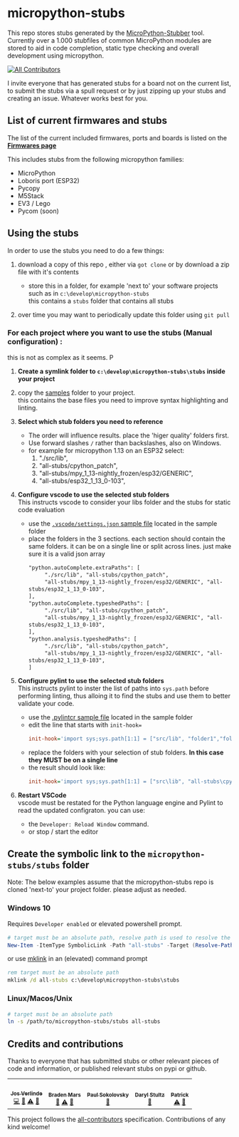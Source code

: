 # micropython-stubs
<img src="docs/colorstubs.jpg"
     alt="pencil stubs"
     width=0%
     height=20%
     style="float: right; margin-right: 10px;" />


This repo stores stubs generated by the [MicroPython-Stubber](https://github.com/Josverl/micropython-stubber) tool.
Currently over a 1.000 stubfiles of common MicroPython modules are stored to aid in code completion, static type checking and overall development using micropython.

<!-- ALL-CONTRIBUTORS-BADGE:START - Do not remove or modify this section -->
[![All Contributors](https://img.shields.io/badge/all_contributors-5-orange.svg?style=flat-square)](#contributors-)
<!-- ALL-CONTRIBUTORS-BADGE:END -->

I invite everyone that has generated stubs for a board not on the current list, to submit the stubs via a spull request or by just zipping up your stubs and creating an issue.
Whatever works best for you.

## List of current firmwares and stubs 
The list of the current included firmwares, ports and boards is listed on the [**Firmwares page**](firmwares.md)  

This includes stubs from the following micropython families: 
 - MicroPython
 - Loboris port (ESP32)
 - Pycopy
 - M5Stack
 - EV3 / Lego
 - Pycom (soon)

## Using the stubs 

In order to use the stubs you need to do a few things:  
 1.  download a copy of this repo , either via `got clone` or by download a zip file with it's contents
     - store this in a folder, for example 'next to' your software projects such as in `c:\develop\micropython-stubs`  
     this contains a `stubs` folder that contains all stubs

 2. over time you may want to periodically update this folder using `git pull`

### For each project where you want to use the stubs (Manual configuration) :   
this is not as complex as it seems. P

 1.  **Create a symlink folder to `c:\develop\micropython-stubs\stubs` inside your project**

 2.  copy the [samples](doc/samples) folder to your project.  
 this contains the base files you need to improve syntax highlighting and linting.

 2.  **Select which stub folders you need to reference**  
     - The order will influence results. place the 'higer quality' folders first.
     - Use forward slashes `/` rather than backslashes, also on Windows.
     - for example for micropython 1.13 on an ESP32 select:
         1. "./src/lib",
         2. "all-stubs/cpython_patch",
         3. "all-stubs/mpy_1_13-nightly_frozen/esp32/GENERIC", 
         4. "all-stubs/esp32_1_13_0-103",
 3.  **Configure vscode to use the selected stub folders**  
     This instructs vscode to consider your libs folder and the stubs for static code evaluation
     - use the [`.vscode/settings.json` sample file](docs/samples/.vscode/settings.json) located in the sample folder
     - place the folders in the 3 sections. each section should contain the same folders. it can be on a single line or split across lines. just make sure it is a valid json array 
          ```
          "python.autoComplete.extraPaths": [
               "./src/lib", "all-stubs/cpython_patch", 
               "all-stubs/mpy_1_13-nightly_frozen/esp32/GENERIC", "all-stubs/esp32_1_13_0-103",
          ],
          "python.autoComplete.typeshedPaths": [
               "./src/lib", "all-stubs/cpython_patch", 
               "all-stubs/mpy_1_13-nightly_frozen/esp32/GENERIC", "all-stubs/esp32_1_13_0-103",
          ],
          "python.analysis.typeshedPaths": [
               "./src/lib", "all-stubs/cpython_patch", 
               "all-stubs/mpy_1_13-nightly_frozen/esp32/GENERIC", "all-stubs/esp32_1_13_0-103",
          ]
          ```
 3.  **Configure pylint to use the selected stub folders**  
     This instructs pylint to inster the list of paths into `sys.path` before performing linting, thus alloing it to find the stubs and use them to better validate your code.
     - use the [.pylintcr sample file](docs/sample/.pylintrc) located in the sample folder
     - edit the line that starts with `init-hook=`  
          ``` ini
          init-hook='import sys;sys.path[1:1] = ["src/lib", "folder1","folder2", "folder3",];'
          ```
     - replace the folders with your selection of stub folders. **In this case they MUST be on a single line**
     - the result should look like:
          ``` ini
          init-hook='import sys;sys.path[1:1] = ["src\lib", "all-stubs\cpython_patch","all-stubs\mpy_1_13-nightly_frozen\esp32\GENERIC", "all-stubs\esp32_1_13_0-103",];'
          ```
 4.  **Restart VSCode**  
     vscode must be restated for the Python language engine and Pylint to read the updated configraton.
     you can use: 
     - the `Developer: Reload Window` command.
     - or stop / start the editor


## Create the symbolic link to the `micropython-stubs/stubs` folder
Note: The below examples assume that the micropython-stubs repo is cloned 'next-to' your project folder.
please adjust as needed.


### Windows 10 
Requires `Developer enabled` or elevated powershell prompt.

``` powershell
# target must be an absolute path, resolve path is used to resolve the relative path to absolute
New-Item -ItemType SymbolicLink -Path "all-stubs" -Target (Resolve-Path -Path ../micropython-stubs/stubs)
```
or use [mklink](https://docs.microsoft.com/en-us/windows-server/administration/windows-commands/mklink) in an (elevated) command prompt
``` cmd
rem target must be an absolute path
mklink /d all-stubs c:\develop\micropython-stubs\stubs
```

### Linux/Macos/Unix

``` sh
# target must be an absolute path
ln -s /path/to/micropython-stubs/stubs all-stubs
```

## Credits and contributions
Thanks to everyone that has submitted stubs or other relevant pieces of code and information, or published relevant stubs on pypi or github.

<!-- ALL-CONTRIBUTORS-LIST:START - Do not remove or modify this section -->
<!-- prettier-ignore-start -->
<!-- markdownlint-disable -->
<table>
  <tr>
    <td align="center"><a href="https://github.com/Josverl"><img src="https://avatars2.githubusercontent.com/u/981654?v=4?s=100" width="100px;" alt=""/><br /><sub><b>Jos Verlinde</b></sub></a><br /><a href="https://github.com/Josverl/micropython-stubs/commits?author=josverl" title="Code">💻</a> <a href="#stubs-josverl" title="MicroPython stubs">📝</a> <a href="https://github.com/Josverl/micropython-stubs/commits?author=josverl" title="Tests">⚠️</a> <a href="#tool-josverl" title="Tools">🔧</a></td>
    <td align="center"><a href="https://github.com/BradenM"><img src="https://avatars1.githubusercontent.com/u/5913808?v=4?s=100" width="100px;" alt=""/><br /><sub><b>Braden Mars</b></sub></a><br /><a href="#stubs-BradenM" title="MicroPython stubs">📝</a> <a href="https://github.com/Josverl/micropython-stubs/commits?author=BradenM" title="Tests">⚠️</a> <a href="#tool-BradenM" title="Tools">🔧</a></td>
    <td align="center"><a href="https://github.com/pfalcon"><img src="https://avatars3.githubusercontent.com/u/500451?v=4?s=100" width="100px;" alt=""/><br /><sub><b>Paul Sokolovsky</b></sub></a><br /><a href="#stubs-pfalcon" title="MicroPython stubs">📝</a></td>
    <td align="center"><a href="https://github.com/dastultz"><img src="https://avatars3.githubusercontent.com/u/4334042?v=4?s=100" width="100px;" alt=""/><br /><sub><b>Daryl Stultz</b></sub></a><br /><a href="#stubs-dastultz" title="MicroPython stubs">📝</a></td>
    <td align="center"><a href="http://patrickwalters.us/"><img src="https://avatars0.githubusercontent.com/u/4002194?v=4?s=100" width="100px;" alt=""/><br /><sub><b>Patrick</b></sub></a><br /><a href="https://github.com/Josverl/micropython-stubs/commits?author=askpatrickw" title="Tests">⚠️</a> <a href="#stubs-askpatrickw" title="MicroPython stubs">📝</a></td>
  </tr>
</table>

<!-- markdownlint-restore -->
<!-- prettier-ignore-end -->

<!-- ALL-CONTRIBUTORS-LIST:END -->

This project follows the [all-contributors](https://github.com/all-contributors/all-contributors) specification. Contributions of any kind welcome!


